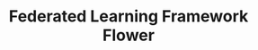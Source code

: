 ---
layout: page
title: Federated Learning Framework Flower
description: Profiler for better resource allocation in federated learning simulation
img: assets/img/flower.jpeg
importance: 1
category: Opensource
---